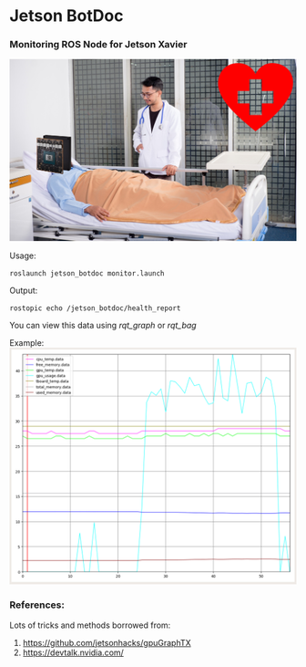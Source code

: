 # Jetson BotDoc

### Monitoring ROS Node for Jetson Xavier

![botdoc](/imgs/botdoc.jpg)

Usage:
```
roslaunch jetson_botdoc monitor.launch
```

Output:
```
rostopic echo /jetson_botdoc/health_report
```

You can view this data using *rqt_graph* or *rqt_bag*

Example:
![botdoc](/imgs/botdocgraph.png)


### References:

Lots of tricks and methods borrowed from:
1. https://github.com/jetsonhacks/gpuGraphTX
2. https://devtalk.nvidia.com/
